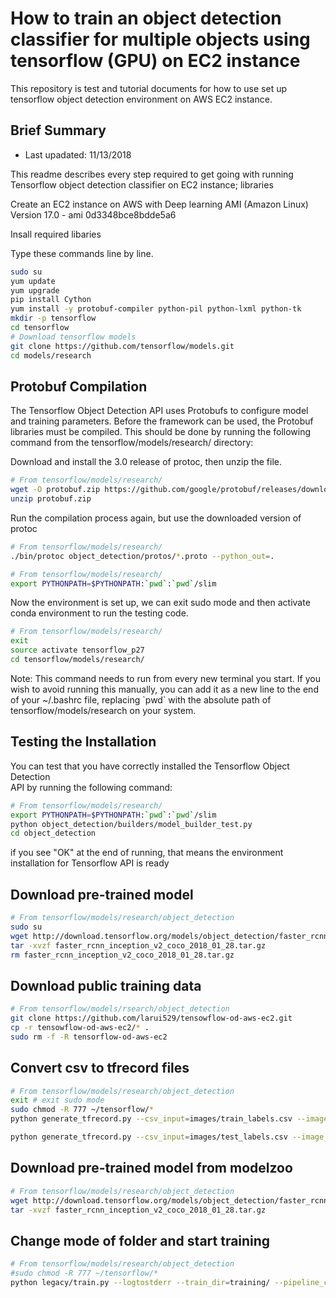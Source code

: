 # How to train an object detection classifier for multiple objects using tensorflow (GPU) on EC2 instance
This repository is test and tutorial documents for how to use set up tensorflow object detection environment on AWS EC2 instance. 

## Brief Summary

* Last upadated: 11/13/2018  

This readme describes every step required to get going with running Tensorflow object detection classifier on EC2 instance;
libraries

Create an EC2 instance on AWS with Deep learning AMI (Amazon Linux) Version 17.0 - ami 0d3348bce8bdde5a6

Insall required libaries

Type these commands line by line.

```bash
sudo su
yum update 
yum upgrade 
pip install Cython
yum install -y protobuf-compiler python-pil python-lxml python-tk 
mkdir -p tensorflow
cd tensorflow
# Download tensorflow models 
git clone https://github.com/tensorflow/models.git
cd models/research
```

## Protobuf Compilation

The Tensorflow Object Detection API uses Protobufs to configure model and
training parameters. Before the framework can be used, the Protobuf libraries
must be compiled. This should be done by running the following command from
the tensorflow/models/research/ directory:

Download and install the 3.0 release of protoc, then unzip the file.

```bash
# From tensorflow/models/research/
wget -O protobuf.zip https://github.com/google/protobuf/releases/download/v3.0.0/protoc-3.0.0-linux-x86_64.zip
unzip protobuf.zip
```

Run the compilation process again, but use the downloaded version of protoc

```bash
# From tensorflow/models/research/
./bin/protoc object_detection/protos/*.proto --python_out=.
```

```bash
# From tensorflow/models/research/
export PYTHONPATH=$PYTHONPATH:`pwd`:`pwd`/slim
```

Now the environment is set up, we can exit sudo mode and then activate conda environment to run the testing code. 

```bash
# From tensorflow/models/research/
exit
source activate tensorflow_p27
cd tensorflow/models/research/
```

Note: This command needs to run from every new terminal you start. If you wish
to avoid running this manually, you can add it as a new line to the end of your
~/.bashrc file, replacing \`pwd\` with the absolute path of
tensorflow/models/research on your system.


## Testing the Installation

You can test that you have correctly installed the Tensorflow Object Detection\
API by running the following command:


```bash
# From tensorflow/models/research/
export PYTHONPATH=$PYTHONPATH:`pwd`:`pwd`/slim
python object_detection/builders/model_builder_test.py
cd object_detection
```

if you see "OK" at the end of running, that means the environment installation for Tensorflow API is ready

## Download pre-trained model

```bash
# From tensorflow/models/research/object_detection
sudo su
wget http://download.tensorflow.org/models/object_detection/faster_rcnn_inception_v2_coco_2018_01_28.tar.gz
tar -xvzf faster_rcnn_inception_v2_coco_2018_01_28.tar.gz
rm faster_rcnn_inception_v2_coco_2018_01_28.tar.gz
```

## Download public training data
```bash
# From tensorflow/models/rsearch/object_detection
git clone https://github.com/larui529/tensowflow-od-aws-ec2.git
cp -r tensowflow-od-aws-ec2/* .
sudo rm -f -R tensorflow-od-aws-ec2
```

## Convert csv to tfrecord files
```bash
# From tensorflow/models/research/object_detection
exit # exit sudo mode
sudo chmod -R 777 ~/tensorflow/*
python generate_tfrecord.py --csv_input=images/train_labels.csv --image_dir=images/train/ --output_path=train.record

python generate_tfrecord.py --csv_input=images/test_labels.csv --image_dir=images/test --output_path=test.record
```

## Download pre-trained model from modelzoo
```bash
# From tensorflow/models/research/object_detection
wget http://download.tensorflow.org/models/object_detection/faster_rcnn_inception_v2_coco_2018_01_28.tar.gz
tar -xvzf faster_rcnn_inception_v2_coco_2018_01_28.tar.gz
```

## Change mode of folder and start training

```bash
# From tensorflow/models/research/object_detection
#sudo chmod -R 777 ~/tensorflow/*
python legacy/train.py --logtostderr --train_dir=training/ --pipeline_config_path=training/faster_rcnn_inception_v2_pets.config
```